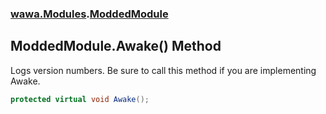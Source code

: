 ### [wawa.Modules](wawa.Modules.md 'wawa.Modules').[ModdedModule](ModdedModule.md 'wawa.Modules.ModdedModule')

## ModdedModule.Awake() Method

Logs version numbers. Be sure to call this method if you are implementing Awake.

```csharp
protected virtual void Awake();
```